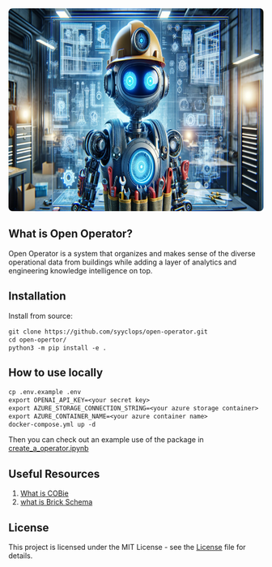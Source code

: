 <div align="center">
  <img height="400" src="./docs/assets/Futuristic%20Robot%20HVAC.png" style="border-radius: 8px;"/>
</div>

## What is Open Operator?

Open Operator is a system that organizes and makes sense of the diverse operational data from buildings while adding a layer of analytics and engineering knowledge intelligence on top.

## Installation

Install from source:

```
git clone https://github.com/syyclops/open-operator.git
cd open-opertor/
python3 -m pip install -e .
```

## How to use locally

```
cp .env.example .env
export OPENAI_API_KEY=<your secret key>
export AZURE_STORAGE_CONNECTION_STRING=<your azure storage container>
export AZURE_CONTAINER_NAME=<your azure container name>
docker-compose.yml up -d
```

Then you can check out an example use of the package in [create_a_operator.ipynb](./notebooks/creating_a_operator.ipynb)

## Useful Resources

1. [What is COBie](https://www.thenbs.com/knowledge/what-is-cobie)
2. [what is Brick Schema](https://brickschema.org/)

## License

This project is licensed under the MIT License - see the [License](./LICENSE) file for details.
